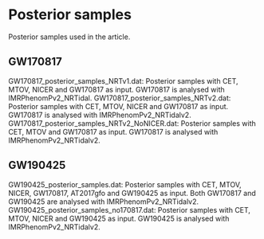# Posterior samples
Posterior samples used in the article.

## GW170817
GW170817_posterior_samples_NRTv1.dat: Posterior samples with CET, MTOV, NICER and GW170817 as input. GW170817 is analysed with IMRPhenomPv2_NRTidal.
GW170817_posterior_samples_NRTv2.dat: Posterior samples with CET, MTOV, NICER and GW170817 as input. GW170817 is analysed with IMRPhenomPv2_NRTidalv2.
GW170817_posterior_samples_NRTv2_NoNICER.dat: Posterior samples with CET, MTOV and GW170817 as input. GW170817 is analysed with IMRPhenomPv2_NRTidalv2.

## GW190425
GW190425_posterior_samples.dat: Posterior samples with CET, MTOV, NICER, GW170817, AT2017gfo and GW190425 as input. Both GW170817 and GW190425 are analysed with IMRPhenomPv2_NRTidalv2.
GW190425_posterior_samples_no170817.dat: Posterior samples with CET, MTOV, NICER and GW190425 as input. GW190425 is analysed with IMRPhenomPv2_NRTidalv2.
